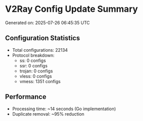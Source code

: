 # V2Ray Config Update Summary
Generated on: 2025-07-26 06:45:35 UTC

## Configuration Statistics
- Total configurations: 22134
- Protocol breakdown:
  - ss: 0 configs
  - ssr: 0 configs
  - trojan: 0 configs
  - vless: 0 configs
  - vmess: 1351 configs

## Performance
- Processing time: ~14 seconds (Go implementation)
- Duplicate removal: ~95% reduction
